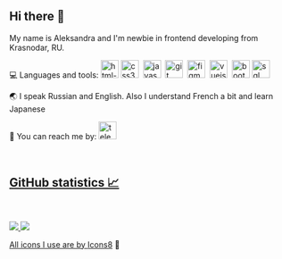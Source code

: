 <div align="left">
<h2>Hi there 👋</h2>

<p>My name is Aleksandra and I'm newbie in frontend developing from Krasnodar, RU.</p>

<p>💻 Languages and tools: 
<img width="32" height="32" src="https://img.icons8.com/fluency/32/html-5.png" alt="html-5"/>
<img width="32" height="32" src="https://img.icons8.com/color/32/css3.png" alt="css3"/>&nbsp;
<img width="32" height="32" src="https://img.icons8.com/fluency/32/javascript.png" alt="javascript"/>&nbsp;
<img width="32" height="32" src="https://img.icons8.com/color/32/git.png" alt="git"/>&nbsp;
<img width="32" height="32" src="https://img.icons8.com/fluency/32/figma.png" alt="figma"/>&nbsp;
<img width="32" height="32" src="https://img.icons8.com/external-tal-revivo-color-tal-revivo/32/external-vuejs-an-open-source-javascript-framework-for-building-user-interfaces-and-single-page-applications-logo-color-tal-revivo.png" alt="vuejs"/>&nbsp;
<img width="32" height="32" src="https://img.icons8.com/color-glass/32/bootstrap.png" alt="bootstrap"/>
<img width="32" height="32" src="https://img.icons8.com/parakeet/48/sql.png" alt="sql"/>
</p>


<p>🌏 I speak Russian and English. Also I understand French a bit and learn Japanese</p>
<p>💬 You can reach me by:
  <a href="https://t.me/AleksandraObw" target="blank"><img width="32" height="32" src="https://img.icons8.com/color/32/telegram-app--v1.png" alt="telegram-app--v1"/></p>
<br>
<h2>GitHub statistics 📈</h2>
<br>
</div>

<!--[![Top Langs](https://github-readme-stats.vercel.app/api/top-langs/?username=AleksandraObw&layout=compact&theme=github_dark)](https://github.com/anuraghazra/github-readme-stats)-->
![](https://github-profile-summary-cards.vercel.app/api/cards/repos-per-language?username=AleksandraObw&theme=transparent)
![](https://github-profile-summary-cards.vercel.app/api/cards/productive-time?username=AleksandraObw&theme=transparent)

<p>All icons I use are by <a target="_blank" href="https://icons8.com">Icons8</a> 💙</p>
<!--
**AleksandraObw/AlexandraObw** is a ✨ _special_ ✨ repository because its `README.md` (this file) appears on your GitHub profile.

Here are some ideas to get you started:

- 🔭 I’m currently working on ...
- 🌱 I’m currently learning ...
- 👯 I’m looking to collaborate on ...
- 🤔 I’m looking for help with ...
- 💬 Ask me about ...
- 📫 How to reach me: ...
- 😄 Pronouns: ...
- ⚡ Fun fact: ...
-->
